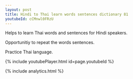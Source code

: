 ```yaml
---
layout: post
title: Hindi to Thai learn words sentences dictionary 81 
youtubeId: cCMnwl0FRzU
---
```

 
 
Helps to learn Thai words and sentences for Hindi speakers.

Opportunitiy to repeat the words sentences. 

Practice Thai language. 
 
{% include youtubePlayer.html id=page.youtubeId %}
 
 
{% include analytics.html %}